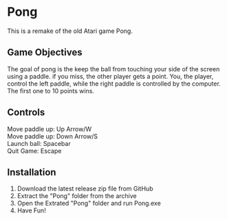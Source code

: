 Pong
====

This is a remake of the old Atari game Pong.

## Game Objectives

The goal of pong is the keep the ball from touching your side of the screen using a paddle.  if you miss, the other player gets a point.  You, the player, control the left paddle, while the right paddle is controlled by the computer.  The first one to 10 points wins.

## Controls

Move paddle up: Up Arrow/W  
Move paddle up: Down Arrow/S  
Launch ball: Spacebar  
Quit Game: Escape

## Installation

1. Download the latest release zip file from GitHub
2. Extract the "Pong" folder from the archive
3. Open the Extrated "Pong" folder and run Pong.exe
4. Have Fun!
